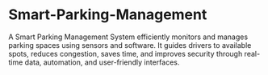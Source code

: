 # Smart-Parking-Management
A Smart Parking Management System efficiently monitors and manages parking spaces using sensors and software. It guides drivers to available spots, reduces congestion, saves time, and improves security through real-time data, automation, and user-friendly interfaces.
